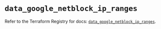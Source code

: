 # `data_google_netblock_ip_ranges`

Refer to the Terraform Registry for docs: [`data_google_netblock_ip_ranges`](https://registry.terraform.io/providers/hashicorp/google/5.39.0/docs/data-sources/netblock_ip_ranges).
